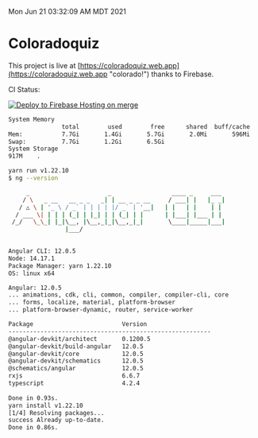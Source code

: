 Mon Jun 21 03:32:09 AM MDT 2021

# Coloradoquiz


This project is live at [https://coloradoquiz.web.app](https://coloradoquiz.web.app "colorado!") thanks to Firebase.

CI Status: 

[![Deploy to Firebase Hosting on merge](https://github.com/teamkushal/coloradoquiz/actions/workflows/firebase-hosting-merge.yml/badge.svg)](https://github.com/teamkushal/coloradoquiz/actions/workflows/firebase-hosting-merge.yml)

```bash
System Memory
               total        used        free      shared  buff/cache   available
Mem:           7.7Gi       1.4Gi       5.7Gi       2.0Mi       596Mi       6.0Gi
Swap:          7.7Gi       1.2Gi       6.5Gi
System Storage
917M	.
```
```bash
yarn run v1.22.10
$ ng --version

     _                      _                 ____ _     ___
    / \   _ __   __ _ _   _| | __ _ _ __     / ___| |   |_ _|
   / △ \ | '_ \ / _` | | | | |/ _` | '__|   | |   | |    | |
  / ___ \| | | | (_| | |_| | | (_| | |      | |___| |___ | |
 /_/   \_\_| |_|\__, |\__,_|_|\__,_|_|       \____|_____|___|
                |___/
    

Angular CLI: 12.0.5
Node: 14.17.1
Package Manager: yarn 1.22.10
OS: linux x64

Angular: 12.0.5
... animations, cdk, cli, common, compiler, compiler-cli, core
... forms, localize, material, platform-browser
... platform-browser-dynamic, router, service-worker

Package                         Version
---------------------------------------------------------
@angular-devkit/architect       0.1200.5
@angular-devkit/build-angular   12.0.5
@angular-devkit/core            12.0.5
@angular-devkit/schematics      12.0.5
@schematics/angular             12.0.5
rxjs                            6.6.7
typescript                      4.2.4
    
Done in 0.93s.
yarn install v1.22.10
[1/4] Resolving packages...
success Already up-to-date.
Done in 0.86s.
```
```bash

